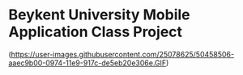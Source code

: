 # Beykent University Mobile Application Class Project  

(https://user-images.githubusercontent.com/25078625/50458506-aaec9b00-0974-11e9-917c-de5eb20e306e.GIF)
